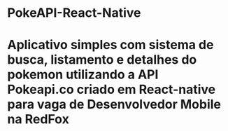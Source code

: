 # PokeAPI-React-Native
 # Aplicativo simples com sistema de busca, listamento e detalhes do pokemon utilizando a API Pokeapi.co criado em React-native para vaga de Desenvolvedor Mobile na RedFox
